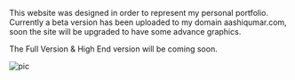 This website was designed in order to represent my personal portfolio. Currently a beta version has been uploaded to my domain aashiqumar.com, 
soon the site will be upgraded to have some advance graphics.

The Full Version & High End version will be coming soon.


![pic](https://user-images.githubusercontent.com/62248357/152693027-6f7680d6-7836-42a5-9d30-4bb4d5fbb586.png)
